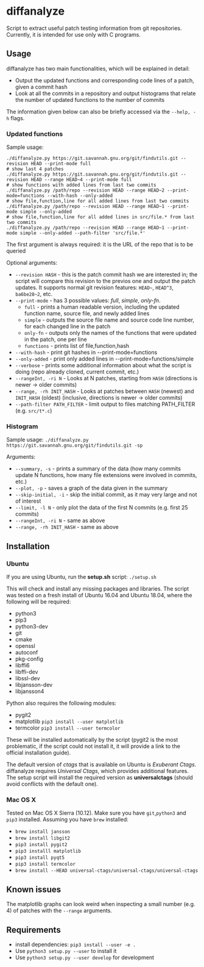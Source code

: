 # diffanalyze
Script to extract useful patch testing information from git repositories. Currently, it is intended for use only with C programs.

## Usage
diffanalyze has two main functionalities, which will be explained in detail:
- Output the updated functions and corresponding code lines of a patch, given a commit hash
- Look at all the commits in a repository and output histograms that relate the number of updated functions to the number of commits

The information given below can also be briefly accessed via the `--help, -h` flags.

### Updated functions
Sample usage:
```
./diffanalyze.py https://git.savannah.gnu.org/git/findutils.git --revision HEAD --print-mode full
# show last 4 patches
./diffanalyze.py https://git.savannah.gnu.org/git/findutils.git --revision HEAD --range HEAD~4 --print-mode full
# show functions with added lines from last two commits
./diffanalyze.py /path/repo --revision HEAD --range HEAD~2 --print-mode=functions --with-hash --only-added
# show file,function,line for all added lines from last two commits
./diffanalyze.py /path/repo --revision HEAD --range HEAD~1 --print-mode simple --only-added
# show file,function,line for all added lines in src/file.* from last two commits
./diffanalyze.py /path/repo --revision HEAD --range HEAD~1 --print-mode simple --only-added --path-filter 'src/file.*'
```

The first argument is always required: it is the URL of the repo that is to be queried

Optional arguments:
- `--revision HASH` - this is the patch commit hash we are interested in; the script will compare this revision to the previos one and output the patch updates. It supports normal git revision features: `HEAD~`, `HEAD^3`, `ba6be28~2`, etc.
- `--print-mode` - has 3 possible values: *full*, *simple*, *only-fn*.
    - `full` - prints a human readable version, including the updated function name, source file, and newly added lines
    - `simple` - outputs the source file name and source code line number, for each changed line in the patch
    - `only-fn` - outputs only the names of the functions that were updated in the patch, one per line
    - `functions` - prints list of file,function,hash
- `--with-hash` - print git hashes in --print-mode=functions
- `--only-added` - print only added lines in --print-mode=functions/simple
- `--verbose` - prints some additional information about what the script is doing (repo already cloned, current commit, etc.)
- `--rangeInt, -ri N` - Looks at N patches, starting from `HASH` (directions is newer -> older commits)
- `--range, -rh INIT_HASH` - Looks at patches between `HASH` (newest) and `INIT_HASH` (oldest) (inclusive, directions is newer -> older commits)
- `--path-filter PATH_FILTER` - limit output to files matching PATH_FILTER (e.g. `src/t*.c`)

### Histogram
Sample usage:
`./diffanalyze.py https://git.savannah.gnu.org/git/findutils.git -sp`

Arguments:
- `--summary, -s` - prints a summary of the data (how many commits update N functions, how many file extensions were involved in commits, etc.)
- `--plot, -p` - saves a graph of the data given in the summary
- `--skip-initial, -i` - skip the initial commit, as it may very large and not of interest
- `--limit, -l N` - only plot the data of the first N commits (e.g. first 25 commits)
- `--rangeInt, -ri N` - same as above
- `--range, -rh INIT_HASH` - same as above

## Installation
### Ubuntu
If you are using Ubuntu, run the **setup.sh** script:
    `./setup.sh`

This will check and install any missing packages and libraries. The script was tested on a fresh install of Ubuntu 16.04 and Ubuntu 18.04, where the following will be required:

- python3
- pip3
- python3-dev
- git
- cmake
- openssl
- autoconf
- pkg-config
- libffi6 
- libffi-dev
- libssl-dev
- libjansson-dev
- libjansson4

Python also requires the following modules:
- pygit2
- matplotlib
  ```pip3 install --user matplotlib```
- termcolor
  ```pip3 install --user termcolor```

These will be installed automatically by the script (pygit2 is the most problematic, if the script could not install it, it will provide a link to the official installation guide).

The default version of *ctags* that is available on Ubuntu is *Exuberant Ctags*. diffanalyze requires *Universal Ctags*, which provides additional features. The setup script will install the required version as **universalctags** (should avoid conflicts with the default one).

### Mac OS X
Tested on Mac OS X Sierra (10.12).
Make sure you have `git`,`python3` and `pip3` installed.
Assuming you have `brew` installed:
- `brew install jansson`
- `brew install libgit2`
- `pip3 install pygit2`
- `pip3 installl matplotlib`
- `pip3 install pyqt5`
- `pip3 install termcolor`
- `brew install --HEAD universal-ctags/universal-ctags/universal-ctags`
## Known issues
The matplotlib graphs can look weird when inspecting a small number (e.g. 4) of patches with the `--range` arguments.

## Requirements

* install dependencies: `pip3 install --user -e .`
* Use ```python3 setup.py --user``` to install it
* Use ```python3 setup.py --user develop``` for development
